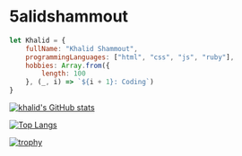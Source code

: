 # 5alidshammout

```javascript
let Khalid = {
    fullName: "Khalid Shammout",
    programmingLanguages: ["html", "css", "js", "ruby"],
    hobbies: Array.from({
        length: 100
    }, (_, i) => `${i + 1}: Coding`)
}
```

[![khalid's GitHub stats](https://github-readme-stats.vercel.app/api?username=5alidshammout&theme=yeblu&show_icons=true)](https://github.com/anuraghazra/github-readme-stats)

[![Top Langs](https://github-readme-stats.vercel.app/api/top-langs/?username=5alidshammout&layout=compact&theme=yeblu)](https://github.com/anuraghazra/github-readme-stats)

[![trophy](https://github-profile-trophy.vercel.app/?username=5alidshammout&theme=nord)](https://github.com/ryo-ma/github-profile-trophy)
